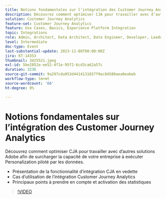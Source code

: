 ```yaml
---
title: Notions fondamentales sur l’intégration des Customer Journey Analytics
description: Découvrez comment optimiser CJA pour travailler avec d’autres solutions Adobe afin de surcharger la capacité de votre entreprise à exécuter Personalization piloté par les données.
solution: Customer Journey Analytics
feature-set: Customer Journey Analytics
feature: Use Cases, Basics, Experience Platform Integration
topic: Integrations
role: Admin, Architect, Data Architect, Data Engineer, Developer, Leader, User
level: Intermediate
doc-type: Event
last-substantial-update: 2023-11-08T00:00:00Z
jira: KT-14353
thumbnail: 3425521.jpeg
exl-id: 5be2852e-ee52-4f1e-95f2-6cd3ca62a57c
duration: 3236
source-git-commit: 9a297cda953d4414131657f9ac84580aea0eabeb
workflow-type: tm+mt
source-wordcount: '66'
ht-degree: 0%

---
```


# Notions fondamentales sur l’intégration des Customer Journey Analytics

Découvrez comment optimiser CJA pour travailler avec d’autres solutions Adobe afin de surcharger la capacité de votre entreprise à exécuter Personalization piloté par les données.

* Présentation de la fonctionnalité d’intégration CJA en vedette
* Cas d’utilisation de l’intégration Customer Journey Analytics
* Principaux points à prendre en compte et activation des statistiques

>[!VIDEO](https://video.tv.adobe.com/v/3425521/?learn=on)
